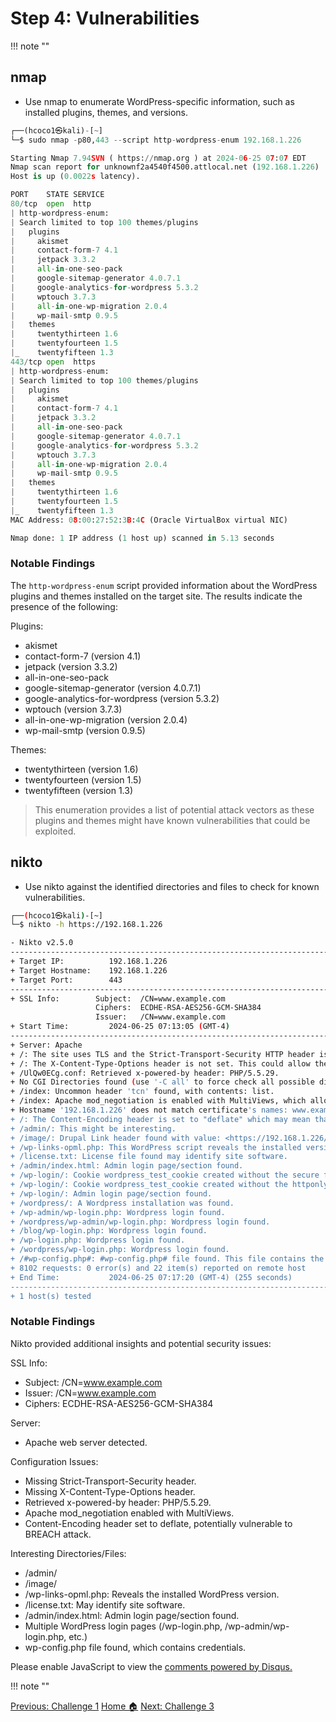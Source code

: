 # **Step 4: Vulnerabilities**
!!! note ""

## nmap

- Use  nmap to enumerate WordPress-specific information, such as installed plugins, themes, and versions.

```python linenums="1" hl_lines="38 44"
┌──(hcoco1㉿kali)-[~]
└─$ sudo nmap -p80,443 --script http-wordpress-enum 192.168.1.226

Starting Nmap 7.94SVN ( https://nmap.org ) at 2024-06-25 07:07 EDT
Nmap scan report for unknownf2a4540f4500.attlocal.net (192.168.1.226)
Host is up (0.0022s latency).

PORT    STATE SERVICE
80/tcp  open  http
| http-wordpress-enum: 
| Search limited to top 100 themes/plugins
|   plugins
|     akismet
|     contact-form-7 4.1
|     jetpack 3.3.2
|     all-in-one-seo-pack 
|     google-sitemap-generator 4.0.7.1
|     google-analytics-for-wordpress 5.3.2
|     wptouch 3.7.3
|     all-in-one-wp-migration 2.0.4
|     wp-mail-smtp 0.9.5
|   themes
|     twentythirteen 1.6
|     twentyfourteen 1.5
|_    twentyfifteen 1.3
443/tcp open  https
| http-wordpress-enum: 
| Search limited to top 100 themes/plugins
|   plugins
|     akismet
|     contact-form-7 4.1
|     jetpack 3.3.2
|     all-in-one-seo-pack 
|     google-sitemap-generator 4.0.7.1
|     google-analytics-for-wordpress 5.3.2
|     wptouch 3.7.3
|     all-in-one-wp-migration 2.0.4
|     wp-mail-smtp 0.9.5
|   themes
|     twentythirteen 1.6
|     twentyfourteen 1.5
|_    twentyfifteen 1.3
MAC Address: 08:00:27:52:3B:4C (Oracle VirtualBox virtual NIC)

Nmap done: 1 IP address (1 host up) scanned in 5.13 seconds

```
### Notable Findings


The `http-wordpress-enum` script provided information about the WordPress plugins and themes installed on the target site. The results indicate the presence of the following:

Plugins:

- akismet
- contact-form-7 (version 4.1)
- jetpack (version 3.3.2)
- all-in-one-seo-pack
- google-sitemap-generator (version 4.0.7.1)
- google-analytics-for-wordpress (version 5.3.2)
- wptouch (version 3.7.3)
- all-in-one-wp-migration (version 2.0.4)
- wp-mail-smtp (version 0.9.5)

Themes:

- twentythirteen (version 1.6)
- twentyfourteen (version 1.5)
- twentyfifteen (version 1.3)

>This enumeration provides a list of potential attack vectors as these plugins and themes might have known vulnerabilities that could be exploited.


## nikto

- Use nikto against the identified directories and files to check for known vulnerabilities.

```bash linenums="1" hl_lines="38 44"
┌──(hcoco1㉿kali)-[~]
└─$ nikto -h https://192.168.1.226

- Nikto v2.5.0
---------------------------------------------------------------------------
+ Target IP:          192.168.1.226
+ Target Hostname:    192.168.1.226
+ Target Port:        443
---------------------------------------------------------------------------
+ SSL Info:        Subject:  /CN=www.example.com
                   Ciphers:  ECDHE-RSA-AES256-GCM-SHA384
                   Issuer:   /CN=www.example.com
+ Start Time:         2024-06-25 07:13:05 (GMT-4)
---------------------------------------------------------------------------
+ Server: Apache
+ /: The site uses TLS and the Strict-Transport-Security HTTP header is not defined. See: https://developer.mozilla.org/en-US/docs/Web/HTTP/Headers/Strict-Transport-Security
+ /: The X-Content-Type-Options header is not set. This could allow the user agent to render the content of the site in a different fashion to the MIME type. See: https://www.netsparker.com/web-vulnerability-scanner/vulnerabilities/missing-content-type-header/
+ /UlQw0ECg.conf: Retrieved x-powered-by header: PHP/5.5.29.
+ No CGI Directories found (use '-C all' to force check all possible dirs)
+ /index: Uncommon header 'tcn' found, with contents: list.
+ /index: Apache mod_negotiation is enabled with MultiViews, which allows attackers to easily brute force file names. The following alternatives for 'index' were found: index.html, index.php. See: http://www.wisec.it/sectou.php?id=4698ebdc59d15,https://exchange.xforce.ibmcloud.com/vulnerabilities/8275
+ Hostname '192.168.1.226' does not match certificate's names: www.example.com. See: https://cwe.mitre.org/data/definitions/297.html
+ /: The Content-Encoding header is set to "deflate" which may mean that the server is vulnerable to the BREACH attack. See: http://breachattack.com/
+ /admin/: This might be interesting.
+ /image/: Drupal Link header found with value: <https://192.168.1.226/?p=23>; rel=shortlink. See: https://www.drupal.org/
+ /wp-links-opml.php: This WordPress script reveals the installed version.
+ /license.txt: License file found may identify site software.
+ /admin/index.html: Admin login page/section found.
+ /wp-login/: Cookie wordpress_test_cookie created without the secure flag. See: https://developer.mozilla.org/en-US/docs/Web/HTTP/Cookies
+ /wp-login/: Cookie wordpress_test_cookie created without the httponly flag. See: https://developer.mozilla.org/en-US/docs/Web/HTTP/Cookies
+ /wp-login/: Admin login page/section found.
+ /wordpress/: A Wordpress installation was found.
+ /wp-admin/wp-login.php: Wordpress login found.
+ /wordpress/wp-admin/wp-login.php: Wordpress login found.
+ /blog/wp-login.php: Wordpress login found.
+ /wp-login.php: Wordpress login found.
+ /wordpress/wp-login.php: Wordpress login found.
+ /#wp-config.php#: #wp-config.php# file found. This file contains the credentials.
+ 8102 requests: 0 error(s) and 22 item(s) reported on remote host
+ End Time:           2024-06-25 07:17:20 (GMT-4) (255 seconds)
---------------------------------------------------------------------------
+ 1 host(s) tested

```


### Notable Findings

Nikto provided additional insights and potential security issues:

SSL Info:

- Subject: /CN=www.example.com
- Issuer: /CN=www.example.com
- Ciphers: ECDHE-RSA-AES256-GCM-SHA384

Server:

- Apache web server detected.

Configuration Issues:

- Missing Strict-Transport-Security header.
- Missing X-Content-Type-Options header.
- Retrieved x-powered-by header: PHP/5.5.29.
- Apache mod_negotiation enabled with MultiViews.
- Content-Encoding header set to deflate, potentially vulnerable to BREACH attack.

Interesting Directories/Files:

- /admin/
- /image/
- /wp-links-opml.php: Reveals the installed WordPress version.
- /license.txt: May identify site software.
- /admin/index.html: Admin login page/section found.
- Multiple WordPress login pages (/wp-login.php, /wp-admin/wp-login.php, etc.)
- wp-config.php file found, which contains credentials.











<div id="disqus_thread"></div>
<script>
    /**
    *  RECOMMENDED CONFIGURATION VARIABLES: EDIT AND UNCOMMENT THE SECTION BELOW TO INSERT DYNAMIC VALUES FROM YOUR PLATFORM OR CMS.
    *  LEARN WHY DEFINING THESE VARIABLES IS IMPORTANT: https://disqus.com/admin/universalcode/#configuration-variables    */
    /*
    var disqus_config = function () {
    this.page.url = PAGE_URL;  // Replace PAGE_URL with your page's canonical URL variable
    this.page.identifier = PAGE_IDENTIFIER; // Replace PAGE_IDENTIFIER with your page's unique identifier variable
    };
    */
    (function() { // DON'T EDIT BELOW THIS LINE
    var d = document, s = d.createElement('script');
    s.src = 'https://hcoco1-1.disqus.com/embed.js';
    s.setAttribute('data-timestamp', +new Date());
    (d.head || d.body).appendChild(s);
    })();
</script>
<noscript>Please enable JavaScript to view the <a href="https://disqus.com/?ref_noscript">comments powered by Disqus.</a></noscript>

!!! note ""

<div class="button-container" markdown="1">
<a href="/Career-Simulation-3/challenge_1/" class="md-button md-button--primary">Previous: Challenge 1</a>
<a href="/Career-Simulation-3/" class="md-button md-button--secondary">Home 🏠</a>
<a href="/Career-Simulation-3/challenge_3/" class="md-button md-button--primary">Next: Challenge 3</a>
</div>